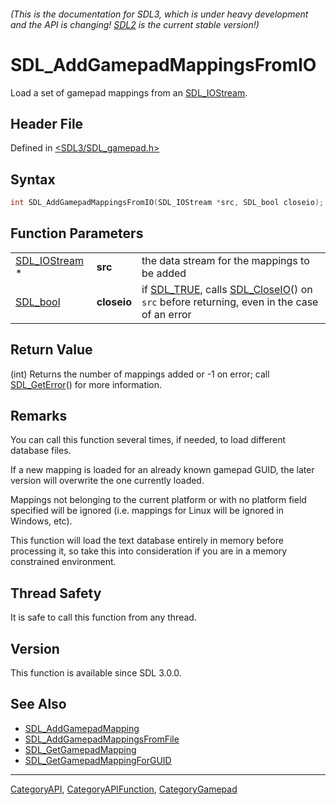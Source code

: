 ###### (This is the documentation for SDL3, which is under heavy development and the API is changing! [SDL2](https://wiki.libsdl.org/SDL2/) is the current stable version!)
# SDL_AddGamepadMappingsFromIO

Load a set of gamepad mappings from an [SDL_IOStream](SDL_IOStream).

## Header File

Defined in [<SDL3/SDL_gamepad.h>](https://github.com/libsdl-org/SDL/blob/main/include/SDL3/SDL_gamepad.h)

## Syntax

```c
int SDL_AddGamepadMappingsFromIO(SDL_IOStream *src, SDL_bool closeio);
```

## Function Parameters

|                                |             |                                                                                                                     |
| ------------------------------ | ----------- | ------------------------------------------------------------------------------------------------------------------- |
| [SDL_IOStream](SDL_IOStream) * | **src**     | the data stream for the mappings to be added                                                                        |
| [SDL_bool](SDL_bool)           | **closeio** | if [SDL_TRUE](SDL_TRUE), calls [SDL_CloseIO](SDL_CloseIO)() on `src` before returning, even in the case of an error |

## Return Value

(int) Returns the number of mappings added or -1 on error; call
[SDL_GetError](SDL_GetError)() for more information.

## Remarks

You can call this function several times, if needed, to load different
database files.

If a new mapping is loaded for an already known gamepad GUID, the later
version will overwrite the one currently loaded.

Mappings not belonging to the current platform or with no platform field
specified will be ignored (i.e. mappings for Linux will be ignored in
Windows, etc).

This function will load the text database entirely in memory before
processing it, so take this into consideration if you are in a memory
constrained environment.

## Thread Safety

It is safe to call this function from any thread.

## Version

This function is available since SDL 3.0.0.

## See Also

- [SDL_AddGamepadMapping](SDL_AddGamepadMapping)
- [SDL_AddGamepadMappingsFromFile](SDL_AddGamepadMappingsFromFile)
- [SDL_GetGamepadMapping](SDL_GetGamepadMapping)
- [SDL_GetGamepadMappingForGUID](SDL_GetGamepadMappingForGUID)

----
[CategoryAPI](CategoryAPI), [CategoryAPIFunction](CategoryAPIFunction), [CategoryGamepad](CategoryGamepad)

